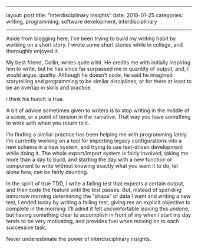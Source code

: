 - - - 
layout: post
title:  “Interdisciplinary Insights”
date:   2018-01-25
categories: writing, programming, software development, interdisciplinary
- - - 
Aside from blogging here, I’ve been trying to build my writing habit by working on a short story. I wrote some short stories while in college, and thoroughly enjoyed it.

My best friend, Collin, writes quite a bit. He credits me with initially inspiring him to write, but he has since far surpassed me in quantity of output, and, I would argue, quality. Although he doesn’t code, he said he imagined storytelling and programming to be similar disciplines, or for there at least to be an overlap in skills and practice.

I think his hunch is true.

A bit of advice sometimes given to writers is to stop writing in the middle of a scene, or a point of tension in the narrative. That way you have something to work with when you return to it.

I’m finding a similar practice has been helping me with programming lately. I’m currently working on a tool for importing legacy configurations into a new schema in a new system, and trying to use test-driven development while doing it. The whole export/import system is fairly involved, taking me more than a day to build, and starting the day with a new function or component to write without knowing exactly what you want it to do, let alone how, can be fairly daunting.

In the spirit of true TDD, I write a failing test that expects a certain output, and then code the feature until the test passes. But, instead of spending tomorrow morning determining the “shape” of data I want and writing a new test, I ended today by writing a failing test, giving me an explicit objective to complete in the morning. I’ll admit it felt uncomfortable leaving this undone, but having something clear to accomplish in front of my when I start my day tends to be very motivating, and provides fuel when moving on to each successive task.

Never underestimate the power of interdisciplinary insights.